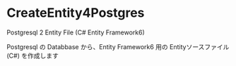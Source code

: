# CreateEntity4Postgres
Postgresql 2 Entity File (C# Entity Framework6)

Postgresql の Databbase から、Entity Framework6 用の Entityソースファイル(C#) を作成します
